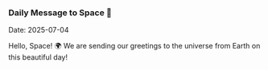 ### Daily Message to Space 🌌
Date: 2025-07-04

Hello, Space! 🌍 We are sending our greetings to the universe from Earth on this beautiful day!
